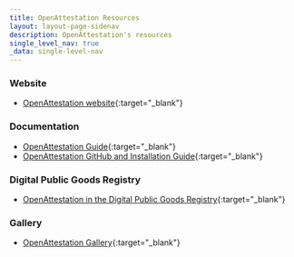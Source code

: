 ```yaml
---
title: OpenAttestation Resources
layout: layout-page-sidenav
description: OpenAttestation's resources
single_level_nav: true
_data: single-level-nav
---
```


### Website
- [OpenAttestation website](https://www.openattestation.com/){:target="\_blank"} 

### Documentation
-	[OpenAttestation Guide](https://www.openattestation.com/docs/docs-section/introduction/){:target="\_blank"} 
-	[OpenAttestation GitHub and Installation Guide](https://github.com/Open-Attestation/open-attestation){:target="\_blank"}


### Digital Public Goods Registry
-	[OpenAttestation in the Digital Public Goods Registry](https://digitalpublicgoods.net/registry/openattestation.html){:target="\_blank"}

### Gallery
- [OpenAttestation Gallery](https://gallery.openattestation.com/){:target="\_blank"}
